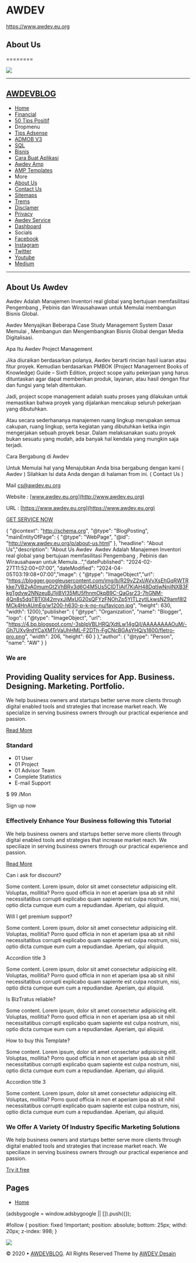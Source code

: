 # AWDEV

https://www.awdev.eu.org

## About Us
 ========
 
 [![](https://blogger.googleusercontent.com/img/b/R29vZ2xl/AVvXsEhGqRWTRkke7VB2vA0mumGt2VhBRv3d6O4M5Us5CIDTIAjf7KiAH48DqtIwNnjlNXB3FkgTgdvw2NNzeuBJ1jiBVl35MU5fhnmOkpB9C-QaGsr23-7hGNM-4Qn8s5dqTBTl0l42myxJiMxUG20sQFYzFNOhZp5YITLzytlLkwsNZ9amf8l2MCk4HnAUmEg/s1600-rw/favicon.jpg)](https://blogger.googleusercontent.com/img/b/R29vZ2xl/AVvXsEhGqRWTRkke7VB2vA0mumGt2VhBRv3d6O4M5Us5CIDTIAjf7KiAH48DqtIwNnjlNXB3FkgTgdvw2NNzeuBJ1jiBVl35MU5fhnmOkpB9C-QaGsr23-7hGNM-4Qn8s5dqTBTl0l42myxJiMxUG20sQFYzFNOhZp5YITLzytlLkwsNZ9amf8l2MCk4HnAUmEg/s200/favicon.jpg)
 
 
 
 
 
 ---
 

[AWDEVBLOG](http://www.awdev.eu.org/ "AWDEVBLOG")
-------------------------------------------------

*   [Home](http://www.awdev.eu.org/)
*   [Financial](https://www.awdev.eu.org/search/label/FINANCIAL)
*   [50 Tips Positif](https://www.awdev.eu.org/2023/07/50-tips-dan-trik-inspirative-membentuk.html?m=1)
*    Dropmenu
   *   [Tips Adsense](https://www.awdev.eu.org/2024/03/7-tips-terbaik-untuk-persetujuan-adsense.html?m=1)
   *   [ADMOB V3](https://squateds.github.io/admob/admob-v3.apk)
   *   [SQL](https://www.awdev.eu.org/2023/08/sql-pengertian-sejarah-dan-jenis.html?m=1)
   *   [Bisnis](http://www.awdev.eu.org/2023/07/membangun-bisnis-dengan-blooging-apa.html)
   *   [Cara Buat Aplikasi](http://www.awdev.eu.org/2023/05/cara-membuat-aplikasi-android-dan-ios.html)
   *   [Awdev Amp](https://awdev.eu.org/amp/templates/home.amp)
   *   [AMP Templates](https://awdev.eu.org/amp/lune/templates/product-material-oak.amp.html)
*    More
   *   [About Us](http://www.awdev.eu.org/p/about-us.html)
   *   [Contact Us](http://www.awdev.eu.org/p/contact-us.html)
   *   [Sitemaps](http://www.awdev.eu.org/p/sitemap.html)
   *   [Trems](http://www.awdev.eu.org/p/terms-and-conditions.html)
   *   [Disclamer](http://www.awdev.eu.org/p/disclaimers.html)
   *   [Privacy](http://www.awdev.eu.org/p/privacy-policy.html)
   *   [Awdev Service](https://awdev.eu.org/contact/)
   *   [Dashboard](https://awdev.eu.org/dashboard/)
*   Socials
   *   [Facebook](#)
   *   [Instagram](#)
   *   [Twitter](#)
   *   [Youtube](#)
   *   [Medium](#)

 

---

About Us Awdev 
---------------

 

Awdev Adalah Manajemen Inventori real global yang bertujuan memfasilitasi Pengembang , Pebinis dan Wirausahawan untuk Memulai membangun Bisnis Global.

 

Awdev Menyajikan Beberapa Case Study Management System Dasar Memulai , Membangun dan Mengembangkan Bisnis Global dengan Media Digitalisasi.

 

 

 

Apa Itu Awdev Project Management

 

Jika diuraikan berdasarkan polanya, Awdev berarti rincian hasil iuaran atau fitur proyek. Kemudian berdasarkan PMBOK (Project Management Books of Knowledge) Guide – Sixth Edition, project scope yaitu pekerjaan yang harus dituntaskan agar dapat memberikan produk, layanan, atau hasil dengan fitur dan fungsi yang telah ditentukan.

 

 

 

Jadi, project scope management adalah suatu proses yang dilakukan untuk memastikan bahwa proyek yang dijalankan mencakup seluruh pekerjaan yang dibutuhkan.

 

 

 

Atau secara sederhananya manajemen ruang lingkup merupakan semua cakupan, ruang lingkup, serta kegiatan yang dibutuhkan ketika ingin mengerjakan sebuah proyek besar. Dalam melaksanakan suatu proyek bukan sesuatu yang mudah, ada banyak hal kendala yang mungkin saja terjadi.

 

 

 

Cara Bergabung di Awdev 

 

 

 

Untuk Memulai hal yang Menajubkan Anda bisa bergabung dengan kami ( Awdev ) Silahkan Isi data Anda dengan di halaman from ini. ( Contact Us )

 

Mail [cs@awdev.eu.org](mailto:cs@awdev.eu.org)

Website : [www.awdev.eu.org](http://www.awdev.eu.org)

URL : [https://www.awdev.eu.org](https://www.awdev.eu.org)

 

 

[GET SERVICE NOW](https://forms.zohopublic.com/awdev/form/REGISTRASI/formperma/oGuHwcCipN76FQL13PKt3_cDcJHBYgmmBf32QNdBaws)

 

{ "@context": "http://schema.org", "@type": "BlogPosting", "mainEntityOfPage": { "@type": "WebPage", "@id": "http://www.awdev.eu.org/p/about-us.html" }, "headline": "About Us","description": "About Us Awdev&#160; Awdev Adalah Manajemen Inventori real global yang bertujuan memfasilitasi Pengembang , Pebinis dan Wirausahawan untuk Memula...","datePublished": "2024-02-27T11:52:00+07:00", "dateModified": "2024-04-05T03:19:08+07:00","image": { "@type": "ImageObject","url": "https://blogger.googleusercontent.com/img/b/R29vZ2xl/AVvXsEhGqRWTRkke7VB2vA0mumGt2VhBRv3d6O4M5Us5CIDTIAjf7KiAH48DqtIwNnjlNXB3FkgTgdvw2NNzeuBJ1jiBVl35MU5fhnmOkpB9C-QaGsr23-7hGNM-4Qn8s5dqTBTl0l42myxJiMxUG20sQFYzFNOhZp5YITLzytlLkwsNZ9amf8l2MCk4HnAUmEg/w1200-h630-p-k-no-nu/favicon.jpg", "height": 630, "width": 1200},"publisher": { "@type": "Organization", "name": "Blogger", "logo": { "@type": "ImageObject", "url": "https://4.bp.blogspot.com/-3sblpVBLHRQ/XdtLw14gQjI/AAAAAAAAOuM/-Gh7UXv9rdYCaXMTrVaUhHML-F2DTh-FgCNcBGAsYHQ/s1600/fletro-pro.png", "width": 206, "height": 60 } },"author": { "@type": "Person", "name": "AW" } }

### We are

Providing Quality services for App. Business. Designing. Marketing. Portfolio.
------------------------------------------------------------------------------

We help business owners and startups better serve more clients through digital enabled tools and strategies that increase market reach. We specialize in serving business owners through our practical experience and passion.

[Read More](https://www.awdev.eu.org/2024/03/12-tips-mendapatkan-persetujuan-google.html)

### Standard

*   01 User
*   01 Project
*   01 Advisor Team
*   Complete Statistics
*   E-mail Support

$ 99 /Mon

Sign up now

### Effectively Enhance Your Business following this Tutorial

We help business owners and startups better serve more clients through digital enabled tools and strategies that increase market reach. We speciliaze in serving business owners through our practical experience and passion.

[Read More](https://www.awdev.eu.org/2024/03/12-tips-mendapatkan-persetujuan-google.html)

Can i ask for discount?

Some content. Lorem ipsum, dolor sit amet consectetur adipisicing elit. Voluptas, mollitia? Porro quod officia in non et aperiam ipsa ab sit nihil necessitatibus corrupti explicabo quam sapiente est culpa nostrum, nisi, optio dicta cumque eum cum a repudiandae. Aperiam, qui aliquid.

Will I get premium support?

Some content. Lorem ipsum, dolor sit amet consectetur adipisicing elit. Voluptas, mollitia? Porro quod officia in non et aperiam ipsa ab sit nihil necessitatibus corrupti explicabo quam sapiente est culpa nostrum, nisi, optio dicta cumque eum cum a repudiandae. Aperiam, qui aliquid.

Accordion title 3

Some content. Lorem ipsum, dolor sit amet consectetur adipisicing elit. Voluptas, mollitia? Porro quod officia in non et aperiam ipsa ab sit nihil necessitatibus corrupti explicabo quam sapiente est culpa nostrum, nisi, optio dicta cumque eum cum a repudiandae. Aperiam, qui aliquid.

Is BizTratus reliable?

Some content. Lorem ipsum, dolor sit amet consectetur adipisicing elit. Voluptas, mollitia? Porro quod officia in non et aperiam ipsa ab sit nihil necessitatibus corrupti explicabo quam sapiente est culpa nostrum, nisi, optio dicta cumque eum cum a repudiandae. Aperiam, qui aliquid.

How to buy this Template?

Some content. Lorem ipsum, dolor sit amet consectetur adipisicing elit. Voluptas, mollitia? Porro quod officia in non et aperiam ipsa ab sit nihil necessitatibus corrupti explicabo quam sapiente est culpa nostrum, nisi, optio dicta cumque eum cum a repudiandae. Aperiam, qui aliquid.

Accordion title 3

Some content. Lorem ipsum, dolor sit amet consectetur adipisicing elit. Voluptas, mollitia? Porro quod officia in non et aperiam ipsa ab sit nihil necessitatibus corrupti explicabo quam sapiente est culpa nostrum, nisi, optio dicta cumque eum cum a repudiandae. Aperiam, qui aliquid.

### We Offer A Variety Of Industry Specific Marketing Solutions

We help business owners and startups better serve more clients through digital enabled tools and strategies that increase market reach. We speciliaze in serving business owners through our practical experience and passion.

[Try it free](https://www.awdev.eu.org/2024/03/12-tips-mendapatkan-persetujuan-google.html?m=1)

Pages
-----

*   [Home](http://www.awdev.eu.org/)

(adsbygoogle = window.adsbygoogle || \[\]).push({});

#follow { position: fixed !important; position: absolute; bottom: 25px; withd: 20px; z-index: 998; } 

[![](https://blogger.googleusercontent.com/img/b/R29vZ2xl/AVvXsEi1sx-3I6YDjyrq1JXg4C1xcy-PTgySbIoJmer94zhMHcMDcdM5YbIjoYg2Ru0lfG66vagO3M_qBgpryn3LTHMM7xVzEKQ930a13XfH6-sWOlpRt39xUJmB2jSVwE6V0hyphenhyphenmJkZsEGVi05JdFh0gos6nYtqlZF2nfjn1xei4At7IE2I2BbYta3bQCUn4iTc/s1600-rw/Follow%20my%20blog.gif )](https://www.blogger.com/follow-blog.g?blogID=254521912970371658  "Follow")

[](#wrapper "Back to Top")

© 2020 • [AWDEVBLOG](http://www.awdev.eu.org/). All Rights Reserved Theme by [AWDEV Desain](https://www.awdev.eu.org)
